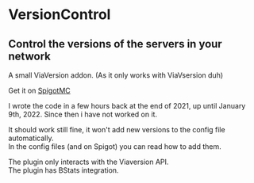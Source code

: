 # VersionControl
## Control the versions of the servers in your network
A small ViaVersion addon. (As  it only works  with ViaVsersion duh)

Get it on [SpigotMC](https://www.spigotmc.org/resources/versioncontrol-viaversion-addon.95878/)



I wrote the code in a few hours back at the end of 2021, up until January 9th, 2022. Since then i have not worked on it.

It should work still fine, it won't add new versions to the config file automatically.<br/>
In the config files (and on Spigot) you can read how to add them.


The plugin only interacts with the Viaversion API.<br/>
The plugin has BStats integration.

